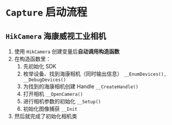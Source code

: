 # `Capture` 启动流程

## `HikCamera` 海康威视工业相机

1. 使用 `HikCamera` 创建变量后**自动调用构造函数**
2. 在构造函数里：
   1. 先初始化 SDK
   2. 枚举设备、找到海康相机（同时输出信息） `__EnumDevices(), __DebugDevices()`
   3. 为找到的海康相机创建 Handle `__CreateHandle()`
   4. 打开相机 `__OpenCamera()`
   5. 进行相机参数的初始化 `__Setup()`
   6. 初始化图像捕获 `__Init`
3. 然后就完成了初始化相机类
